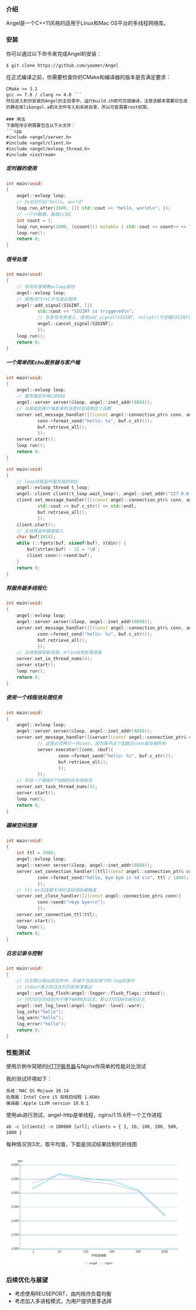 ### 介绍 
Angel是一个C++11风格的适用于Linux和Mac OS平台的多线程网络库。

### 安装
你可以通过以下命令来完成Angel的安装：
```
$ git clone https://github.com/yaomer/Angel
```
在正式编译之前，你需要检查你的CMake和编译器的版本是否满足要求：
```
CMake >= 3.1
gcc >= 7.0 / clang >= 4.0 ```
然后进入到你安装的Angel的主目录中，运行build.sh即可完成编译，注意该脚本需要将生成的静态库libangel.a和头文件写入到系统目录，所以可能需要root权限。

### 用法
下面程序示例需要包含以下头文件：
```cpp
#include <angel/server.h>
#include <angel/client.h>
#include <angel/evloop_thread.h>
#include <iostream>
```
##### 定时器的使用
```cpp
int main(void)
{
    angel::evloop loop;
    // 3s后打印出"hello, world"
    loop.run_after(3000, []{ std::cout << "hello, world\n"; });
    // 一个计数器，每隔1s加1
    int count = 1;
    loop.run_every(1000, [&count]() mutable { std::cout << count++ << "\n"; });
    loop.run();
    return 0;
}
```
##### 信号处理
```cpp
int main(void)
{
    // 信号处理需要evloop驱动
    angel::evloop loop;
    // 按两次Ctr+C才可退出程序
    angel::add_signal(SIGINT, []{
            std::cout << "SIGINT is triggered\n";
            // 恢复信号原语义，使用add_signal(SIGINT, nullptr)可忽略SIGINT信号
            angel::cancel_signal(SIGINT);
            });
    loop.run();
    return 0;
}
```
##### 一个简单的Echo服务器与客户端
```cpp
int main(void)
{
    angel::evloop loop;
    // 服务器监听端口8888
    angel::server server(&loop, angel::inet_addr(8888));
    // 当接收到客户端发来的消息时会调用这个函数
    server.set_message_handler([](const angel::connection_ptr& conn, angel::buffer& buf){
            conn->format_send("hello: %s", buf.c_str());
            buf.retrieve_all();
            });
    server.start();
    loop.run();
    return 0;
}
```
```cpp
int main(void)
{
    // loop线程监听服务端的响应
    angel::evloop_thread t_loop;
    angel::client client(t_loop.wait_loop(), angel::inet_addr("127.0.0.1", 8888));
    client.set_message_handler([](const angel::connection_ptr& conn, angel::buffer& buf){
            std::cout << buf.c_str() << std::endl;
            buf.retrieve_all();
            });
    client.start();
    // 主线程监听键盘输入
    char buf[1024];
    while (::fgets(buf, sizeof(buf), stdin)) {
        buf[strlen(buf) - 1] = '\0';
        client.conn()->send(buf);
    }
    return 0;
}
```
##### 将服务器多线程化
```cpp
int main(void)
{
    angel::evloop loop;
    angel::server server(&loop, angel::inet_addr(8888));
    server.set_message_handler([](const angel::connection_ptr& conn, angel::buffer& buf){
            conn->format_send("hello: %s", buf.c_str());
            buf.retrieve_all();
            });
    // 主线程接收新连接，4个io线程处理连接
    server.set_io_thread_nums(4);
    server.start();
    loop.run();
    return 0;
}
```
##### 使用一个线程池处理任务
```cpp
int main(void)
{
    angel::evloop loop;
    angel::server server(&loop, angel::inet_addr(8888));
    server.set_message_handler([&server](const angel::connection_ptr& conn, angel::buffer& buf){
            // 这里必须拷贝一份conn，因为离开这个函数后conn就会被析构
            server.executor([conn, &buf]{
                    conn->format_send("hello: %s", buf.c_str());
                    buf.retrieve_all();
                    });
            });
    // 开启一个拥有4个线程的任务线程池
    server.set_task_thread_nums(4);
    server.start();
    loop.run();
    return 0;
}
```
##### 踢掉空闲连接
```cpp
int main(void)
{
    int ttl = 3000;
    angel::evloop loop;
    angel::server server(&loop, angel::inet_addr(8888));
    server.set_connection_handler([ttl](const angel::connection_ptr& conn){
            conn->format_send("hello, bye bye in %d s\n", ttl / 1000);
            });
    // ttl ms后连接关闭时该回调会被触发
    server.set_close_handler([](const angel::connection_ptr& conn){
            conn->send(">bye bye<\n");
            });
    server.set_connection_ttl(ttl);
    server.start();
    loop.run();
    return 0;
}
```
##### 日志记录与控制
```cpp
int main(void)
{
    // 日志默认输出到文件中，存储于当前目录下的.log目录中
    // stdout表示将日志打印到标准输出
    angel::set_log_flush(angel::logger::flush_flags::stdout);
    // 只打印日志级别大于等于WARN的日志，默认打印INFO级别日志
    angel::set_log_level(angel::logger::level::warn);
    log_info("hello");
    log_warn("hello");
    log_error("hello");
    return 0;
}
```
### 性能测试
使用示例中简陋的[HTTP服务器](https://github.com/yaomer/Angel/tree/master/examples/http)与Nginx作简单的性能对比测试

我的测试环境如下：
```
系统：MAC OS Mojave 10.14
处理器：Intel Core i5 双核四线程 1.6GHz
编译器：Apple LLVM version 10.0.1
```
使用ab进行测试，angel-http是单线程，nginx/1.15.8开一个工作进程
```
ab -c [clients] -n 100000 [url]; clients = { 1, 10, 100, 200, 500, 1000 }
```
每种情况测3次，取平均值，下面是测试结果绘制的折线图

![](https://github.com/yaomer/pictures/blob/master/webbench.png?raw=true)

### 后续优化与展望
+ 考虑使用REUSEPORT，由内核作负载均衡
+ 考虑加入多进程模式，为用户提供更多选择
